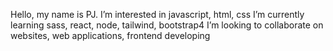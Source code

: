  Hello, my name is PJ.
I’m interested in javascript, html, css
I’m currently learning sass, react, node, tailwind, bootstrap4
I’m looking to collaborate on websites, web applications, frontend developing
  </div> 


